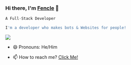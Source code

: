 ### Hi there, I'm [Fencle](https://youtube.com/Fencle) 👋

```js
A Full-Stack Developer

I'm a developer who makes bots & Websites for people!
```
![](https://dcbadge.vercel.app/api/shield/627118995874643990)

- 😄 Pronouns: He/Him

- 📫 How to reach me? [Click Me!](https://discord.com/users/627118995874643990)
<!--
**Fencle/Fencle** is a ✨ _special_ ✨ repository because its `README.md` (this file) appears on your GitHub profile.
